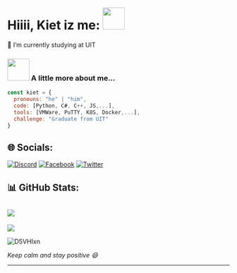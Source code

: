 # Hiiii, Kiet iz me: <img src="https://media.giphy.com/media/mGcNjsfWAjY5AEZNw6/giphy.gif" width="50"></h2>
🔭 I’m currently studying at UIT<br>

### <img src="https://media.giphy.com/media/VgCDAzcKvsR6OM0uWg/giphy.gif" width="50"> A little more about me...  

```javascript
const kiet = {
  pronouns: "he" | "him",
  code: [Python, C#, C++, JS,...],
  tools: [VMWare, PuTTY, K8S, Docker,...],
  challenge: "Graduate from UIT"
}
```

## 🌐 Socials:
[![Discord](https://img.shields.io/badge/Discord-%237289DA.svg?logo=discord&logoColor=white)](https://discord.gg/428557644777914368)
[![Facebook](https://img.shields.io/badge/Facebook-%231877F2.svg?logo=Facebook&logoColor=white)](https://facebook.com/kiet.ngotuan.124/) [![Twitter](https://img.shields.io/badge/Twitter-%231DA1F2.svg?logo=Twitter&logoColor=white)](https://twitter.com/NgTunKi00439010) 

## 📊 GitHub Stats:
![](https://github-readme-stats-sigma-five.vercel.app/api?username=K-izme&theme=radical&hide_border=false&include_all_commits=false&count_private=true)<br/>
---
[![](https://visitcount.itsvg.in/api?id=K-izme&icon=5&color=1)](https://visitcount.itsvg.in)





![D5VHIxn](https://user-images.githubusercontent.com/91515708/231833603-615464bf-0b84-48b4-a176-184a398faf3e.gif)


<em><b></b> Keep calm and stay positive</b> 😄</em>

---



